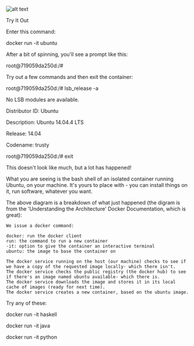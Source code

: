 ![alt text](https://dwmkerr.com/content/images/2016/04/Flow.png)

Try It Out

Enter this command:

docker run -it ubuntu

After a bit of spinning, you'll see a prompt like this:

root@719059da250d:/# 

Try out a few commands and then exit the container:

root@719059da250d:/# lsb_release -a

No LSB modules are available.

Distributor ID:	Ubuntu

Description:	Ubuntu 14.04.4 LTS

Release:	14.04

Codename:	trusty

root@719059da250d:/# exit

This doesn't look like much, but a lot has happened!

What you are seeing is the bash shell of an isolated container running Ubuntu, on your machine. It's yours to place with - you can install things on it, run software, whatever you want.

The above diagram is a breakdown of what just happened (the digram is from the 'Understanding the Architecture' Docker Documentation, which is great):


    We issue a docker command:

    docker: run the docker client
    run: the command to run a new container
    -it: option to give the container an interactive terminal
    ubuntu: the image to base the container on

    The docker service running on the host (our machine) checks to see if we have a copy of the requested image locally- which there isn't.
    The docker service checks the public registry (the docker hub) to see if there's an image named ubuntu available- which there is.
    The docker service downloads the image and stores it in its local cache of images (ready for next time).
    The docker service creates a new container, based on the ubuntu image.

Try any of these:

docker run -it haskell

docker run -it java

docker run -it python

